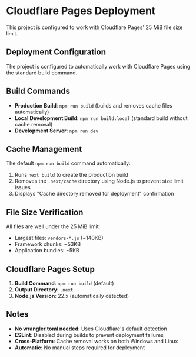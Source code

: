 # Cloudflare Pages Deployment

This project is configured to work with Cloudflare Pages' 25 MiB file size limit.

## Deployment Configuration

The project is configured to automatically work with Cloudflare Pages using the standard build command.

## Build Commands

- **Production Build**: `npm run build` (builds and removes cache files automatically)
- **Local Development Build**: `npm run build:local` (standard build without cache removal)
- **Development Server**: `npm run dev`

## Cache Management

The default `npm run build` command automatically:
1. Runs `next build` to create the production build
2. Removes the `.next/cache` directory using Node.js to prevent size limit issues
3. Displays "Cache directory removed for deployment" confirmation

## File Size Verification

All files are well under the 25 MiB limit:
- Largest files: `vendors-*.js` (~140KB)
- Framework chunks: ~53KB
- Application bundles: ~5KB

## Cloudflare Pages Setup

1. **Build Command**: `npm run build` (default)
2. **Output Directory**: `.next`
3. **Node.js Version**: 22.x (automatically detected)

## Notes

- **No wrangler.toml needed**: Uses Cloudflare's default detection
- **ESLint**: Disabled during builds to prevent deployment failures
- **Cross-Platform**: Cache removal works on both Windows and Linux
- **Automatic**: No manual steps required for deployment
